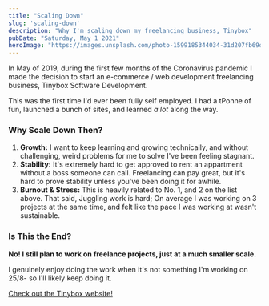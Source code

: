 ```yaml
---
title: "Scaling Down"
slug: 'scaling-down'
description: "Why I'm scaling down my freelancing business, Tinybox"
pubDate: "Saturday, May 1 2021"
heroImage: "https://images.unsplash.com/photo-1599185344034-31d207fb69d4?ixid=MnwxMjA3fDB8MHxwaG90by1wYWdlfHx8fGVufDB8fHx8&ixlib=rb-1.2.1&auto=format&fit=crop&w=1050&q=80"
---
```


In May of 2019, during the first few months of the Coronavirus pandemic I made the decision to start an e-commerce / web development freelancing business, Tinybox Software Development.

This was the first time I'd ever been fully self employed. I had a tPonne of fun, launched a bunch of sites, and learned *a lot* along the way.

### Why Scale Down Then?

1. **Growth:** I want to keep learning and growing technically, and without challenging, weird problems for me to solve I've been feeling stagnant.
2. **Stability:** It's extremely hard to get approved to rent an appartment without a boss someone can call. Freelancing can pay great, but it's hard to prove stability unless you've been doing it for awhile.
3. **Burnout & Stress:** This is heavily related to No. 1, and 2 on the list above. That said, Juggling work is hard; On average I was working on 3 projects at the same time, and felt like the pace I was working at wasn't sustainable. 

### Is This the End?
**No! I still plan to work on freelance projects, just at a much smaller scale.**

I genuinely enjoy doing the work when it's not something I'm working on 25/8- so I'll likely keep doing it.

[Check out the Tinybox website!](https://tinybox.dev)